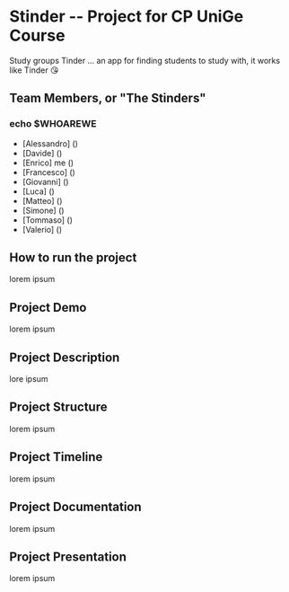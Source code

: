 # Stinder -- Project for CP UniGe Course
Study groups Tinder ... an app for finding students to study with, it works like Tinder 😘

## Team Members, or "The Stinders"
### echo $WHOAREWE
- [Alessandro] (<team role>)
- [Davide] (<team role>)
- [Enrico] me (<team role>)
- [Francesco] (<team role>)
- [Giovanni] (<team role>)
- [Luca] (<team role>)
- [Matteo] (<team role>)
- [Simone] (<team role>)
- [Tommaso] (<team role>)
- [Valerio] (<team role>)

## How to run the project
lorem ipsum

## Project Demo
lorem ipsum

## Project Description
lore ipsum

## Project Structure
lorem ipsum

## Project Timeline
lorem ipsum

## Project Documentation
lorem ipsum

## Project Presentation
lorem ipsum
